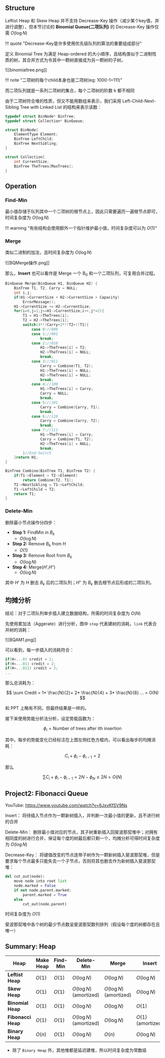 
## Structure

Leftist Heap 和 Skew Heap 并不支持 Decrease-Key 操作（减少某个key值，并进行调整），但本节讨论的 **Binomial Queue(二项队列)** 的 Decrease-Key 操作仅需 $O(\log N)$ 

!!! quote "Decrease-Key是许多使用优先级队列的算法的重要组成部分"

定义 Binomial Tree 为满足 Heap-ordered 的大小顺序，且结构类似于二进制性质的树，其合并方式为令其中一颗树直接成为另一颗树的子树。

![[binomialtree.png]]

!!! note "二项树的每个child本身也是二项树(eg: 1000-1=111)"

而二项队列就是一系列二项树的集合，每个二项树的阶数 k 都不相同

由于二项树符合堆的性质，但又不能用数组来表示，我们采用 Left-Child-Next-Sibling Tree with Linked List 的结构来表示该数：

```c
typedef struct BinNode* BinTree;
typedef struct Collection* BinQueue;

struct BinNode{
	ElementType Element;
	BinTree LeftChild;
	BinTree NextSibling;
}

struct Collection{
	int CurrentSize;
	BinTree TheTrees[MaxTrees];
}
```


## Operation

### Find-Min

最小值存储于队列其中一个二项树的根节点上，因此只需要遍历一遍根节点即可，时间复杂度为 $O(\log N)$ 

!!! warning "有些结构会使用额外一个指针维护最小值，时间复杂度可以为 $O(1)$"

### Merge

类似二进制的加法，且时间复杂度为 $O(\log N)$

![[BQMerge操作.png]]

那么，**Insert** 也可以看作是 Merge 一个 B<sub>0</sub> 和一个二项队列，可复用合并过程。

```c
BinQueue Merge(BinQueue H1, BinQueue H2) {
	BinTree T1, T2, Carry = NULL;
	int i,j;
	if(H1->CurrentSize + H2->CurrentSize > Capacity)
		ErrorMessage();
	H1->CurrentSize += H2->CurrentSize;
	for(i=0,j=1;j<=H1->CurrentSize;i++,j*=2){
		T1 = H1->TheTrees[i];
		T2 = H2->TheTrees[i];
		switch(4*!!Carry+2*!!T2+!!T1){
			case 0://000
			case 1://001
				break;
			case 2://010
				H1->TheTrees[i] = T2;
				H2->TheTrees[i] = NULL;
				break;
			case 3://011
				Carry = Combine(T1, T2);
				H1->TheTrees[i] = NULL;
				H2->TheTrees[i] = NULL;
				break;
			case 4://100
				H1->TheTrees[i] = Carry;
				Carry = NULL;
				break;
			case 5://101
				Carry = Combine(Carry, T1);
				break;
			case 6://110
				Carry = Combine(Carry, T2);
				break;
			case 7://111
				H1->TheTrees[i] = Carry;
				Carry = Combine(T1, T2);
				H2->TheTrees[i] = NULL;
				break;
		}//End-Switch
	}return H1;
}

BinTree Combine(BinTree T1, BinTree T2) {
	if(T1->Element > T2->Element)
		return Combine(T2, T1);
	T2->NextSibling = T1->LeftChild;
	T1->LeftChild = T2;
	return T1;
}
```

### Delete-Min

删除最小节点操作分四步：

- **Step 1:** FindMin in $B_k$
	- $O(\log N)$
- **Step 2:** Remove $B_k$ from $H$
	- $O(1)$
- **Step 3:** Remove Root from $B_k$
	- $O(\log N)$
- **Step 4:** Merge($H'$,$H''$)
	- $O(\log N)$

其中 $H'$ 为 $H$ 删去 $B_k$ 后的二项队列；$H''$ 为 $B_k$ 删去根节点后形成的二项队列。


## 均摊分析

结论：对于二项队列单步插入建立数据结构，所需的时间复杂度为 $O(N)$

先使用累加法（Aggerate）进行分析，图中 `step` 代表建树的消耗，`link` 代表合并树的消耗：

![[BQAM1.png]]

可以看到，每一步插入的消耗符合：

```c
if(H=...0) credit = 1;
if(H=...01) credit = 2;
if(H=...011) credit = 3;
...
```

那么总消耗为：

$$
\sum Credit = 1* \frac{N}{2}+ 2* \frac{N}{4} + 3* \frac{N}{8} ... = O(N)
$$

和 PPT 上略有不同，但最终结果是一样的。

接下来使用势能分析法分析，设定势能函数为：

$$
\phi _i =\text{Number of trees after ith insertion}
$$

其中，每步的势能变化已经标注在上图左侧红色方框内，可以看出每步的均摊消耗：

$$
C_i +\phi_i -\phi_{i-1} = 2
$$

那么

$$
\sum C_i +\phi_i - \phi_{i-1} = 2N - \phi_N \le 2N = O(N)
$$

## Project2: Fibonacci Queue

YouTube: https://www.youtube.com/watch?v=6JxvKfSV9Ns

Insert： 将待插入节点作为一颗新树插入，并判断一次最小值的更新，且不进行树的合并

Delete-Min： 删除最小值对应的节点，其子树重新插入回斐波那契堆中；对拥有相同度的树进行合并，保证每个度的树最后都只剩一个，均摊分析可得时间复杂度为 $O(\log N)$

Decrease-Key： 将键值改变的节点连带子树作为一颗新树插入斐波那契堆，但是要求每个节点最多只能失去一个子节点，否则将其也删去作为新树插入斐波那契堆：

```python
del cut_out(node):
	move node into root list
	node.marked = False
	if not node.parent.marked:
		parent.marked = True
	else
		cut_out(node.parent)
```

时间复杂度为 $O(1)$

斐波那契堆中各个树的最少节点数呈斐波那契数列排列（假设每个度的树都存在且唯一）


## Summary: Heap

| Heap               | Make Heap | Find-Min | Delete-Min                 | Merge                      | Insert                | Decrease-Key               |
| ------------------ | --------- | -------- | -------------------------- | -------------------------- | --------------------- | -------------------------- |
| **Leftist Heap**   | $O(1)$    | $O(1)$   | $O(\log N)$                | $O(\log N)$                | $O(\log N)$           | $O(\log N)$                |
| **Skew Heap**      | $O(1)$    | $O(1)$   | $O(\log N)$<br>(amortized) | $O(\log N)$<br>(amortized) | $O(\log N)$           | $O(\log N)$<br>(amortized) |
| **Binomial Heap**  | $O(1)$    | $O(1)$   | $O(\log N)$                | $O(\log N)$                | $O(1)$                | $O(\log N)$                |
| **Fibonacci Heap** | $O(1)$    | $O(1)$   | $O(\log N)$<br>(amortized) | $O(\log N)$                | $O(1)$<br>(amortized) | $O(1)$<br>(amortized)      |
| **Binary Heap**    | $O(n)$    | $O(1)$   | $O(\log N)$                | $O(n)$                     | $O(\log N)$           | $O(\log N)$                |


- 除了 `Binary Heap` 外，其他堆都是延迟建堆，所以时间复杂度为常数级